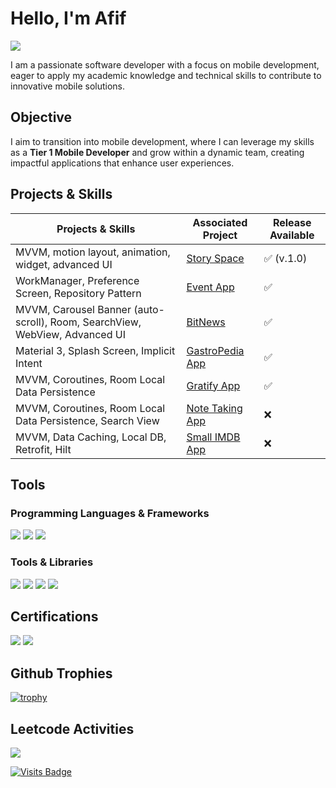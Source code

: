 # Hello, I'm Afif
<a href="https://www.linkedin.com/in/muhamad-afif-fadillah-9bab0221a/"><img src="https://img.shields.io/badge/-LinkedIn-0072b1?&style=for-the-badge&logo=linkedin&logoColor=white" /></a>

I am a passionate software developer with a focus on mobile development, eager to apply my academic knowledge and technical skills to contribute to innovative mobile solutions.

## Objective

I aim to transition into mobile development, where I can leverage my skills as a **Tier 1 Mobile Developer** and grow within a dynamic team, creating impactful applications that enhance user experiences.

## Projects & Skills

| Projects & Skills                                         | Associated Project                                          | Release Available |
|-----------------------------------------------------------|-------------------------------------------------------------|-------------------|
| MVVM, motion layout, animation, widget, advanced UI      | <a href="https://github.com/Avwaveaf/StorySpace">Story Space</a>       |✅ (v.1.0)                |
| WorkManager, Preference Screen, Repository Pattern         | <a href="https://github.com/Avwaveaf/DicodingEvent">Event App</a>       |✅                |
| MVVM, Carousel Banner (auto-scroll), Room, SearchView, WebView, Advanced UI | <a href="https://github.com/Avwaveaf/BitNews">BitNews</a>       | ✅                |
| Material 3, Splash Screen, Implicit Intent                | <a href="https://github.com/Avwaveaf/GastroPedia">GastroPedia App</a>   | ✅                |
| MVVM, Coroutines, Room Local Data Persistence             | <a href="https://github.com/Avwaveaf/Gratify-App">Gratify App</a>      |✅                |
| MVVM, Coroutines, Room Local Data Persistence, Search View | <a href="https://github.com/Avwaveaf/notes-app-native-android">Note Taking App</a>  | ❌                 |
| MVVM, Data Caching, Local DB, Retrofit, Hilt              | <a href="https://github.com/Avwaveaf/SmallIMDBApp">Small IMDB App</a>   |  ❌                |



## Tools

### Programming Languages & Frameworks
<div>
    <img src="https://img.shields.io/badge/-Kotlin-7F52B1?&style=for-the-badge&logo=kotlin&logoColor=white" />
    <img src="https://img.shields.io/badge/-Java-007396?&style=for-the-badge&logo=java&logoColor=white" />
    <img src="https://img.shields.io/badge/-Android-3DDC84?&style=for-the-badge&logo=android&logoColor=white" />
</div>

### Tools & Libraries
<div>
    <img src="https://img.shields.io/badge/-Retrofit-4B8BBE?&style=for-the-badge&logo=retrofit&logoColor=white" />
    <img src="https://img.shields.io/badge/-Room-006BB6?&style=for-the-badge&logo=android&logoColor=white" />
    <img src="https://img.shields.io/badge/-Hilt-1E6F85?&style=for-the-badge&logo=android&logoColor=white" />
    <img src="https://img.shields.io/badge/-Coroutines-3DDC84?&style=for-the-badge&logo=kotlin&logoColor=white" />
</div>

## Certifications
<div>
    <img src="https://img.shields.io/badge/-Bangkit_Scholarship-FF0000?&style=for-the-badge&logo=Google&logoColor=white" />
    <img src="https://img.shields.io/badge/-Dicoding-2c3d4f?&style=for-the-badge&logo=Google&logoColor=white" />
</div>

## Github Trophies
  
[![trophy](https://github-profile-trophy.vercel.app/?username=Avwaveaf)](https://github.com/Avwaveaf/github-profile-trophy)

## Leetcode Activities
![](https://leetcard.jacoblin.cool/avwave12?ext=heatmap)

[![Visits Badge](https://badges.pufler.dev/visits/avwaveaf/badge-it)](https://badges.pufler.dev)


<!---
Avwaveaf/Avwaveaf is a ✨ special ✨ repository because its `README.md` (this file) appears on your GitHub profile.
You can click the Preview link to take a look at your changes.
--->
